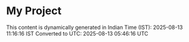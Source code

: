 # My Project

This content is dynamically generated in Indian Time (IST): 2025-08-13 11:16:16 IST
Converted to UTC: 2025-08-13 05:46:16 UTC
